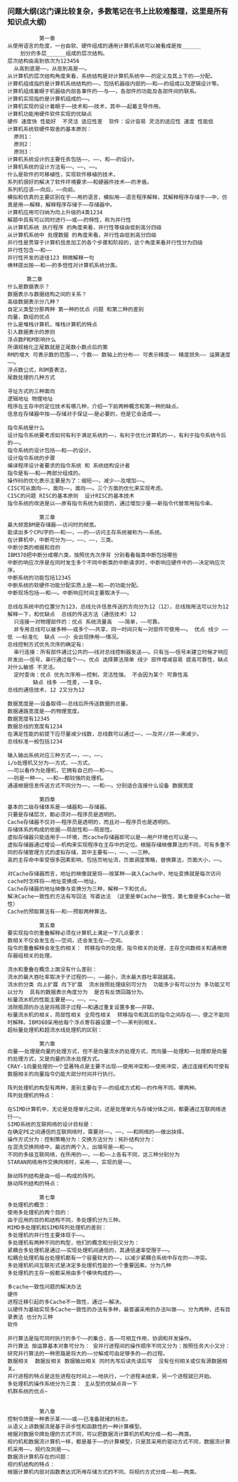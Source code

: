 ### 问题大纲(这门课比较复杂，多数笔记在书上比较难整理，这里是所有知识点大纲)
              第一章
    从使用语言的危度，一台由软、硬件组成的通用计算机系统可以被看成是按______
        划分的多层______组成的层次结构。
    层次结构由高到依次为123456
      从高到底是——，从低到高是——。
    从计算机的层次结构角度来看，系统结构是对计算机系统中——的定义及其上下的——分配。
    计算机组成指的是计算机系统结构的——，包括机器级内部的——和——的组成以及逻辑设计等。
    计算机组成着眼于机器级内部各事件的——与——，各部件的功能及各部件间的联系。
    计算机实现指的是计算机组成的——。
    计算机实现的设计着眼于——技术和——技术，其中——起着主导作用。
    计算机功能用硬件软件实现的优缺点
    硬件 速度快 性能好  不灵活 适应性差  软件：设计容易 灵活的适应性 速度 性能低
    计算机系统软硬件取舍的基本原则：
      原则1：
      原则2：
      原则3：
    计算机系统设计的主要任务包括——，——，和——的设计。
    计算机系统的设计方法有——，——，——。
    什么是软件的可移植性，实现软件移植的技术，
    系列机很好的解决了软件环境要求——和硬器件技术——的矛盾。
    系列机应该——向后，——向前。
    模拟和仿真的主要区别在于——用的语言，模拟用——语言程序解释，其解释程序存储于——中，仿真是用——解释，解释程序存储于——存储器中。
    计算机应用可归纳为向上升级的4类1234
    解题中具有可以同时进行——或——的特性，称为并行性
    从计算机系统 执行程序 的角度来看，并行性等级由低到高分四级
    从计算机系统中 处理数据 的角度来看，并行性由低到高分四级
    并行性是贯穿于计算机信息加工的各个步骤和阶段的，这个角度来看并行性分为四级
    并行性包含——和——
    并行性开发的途径123 稍微解释一句
    佛林提出按——和——的多倍性对计算机系统分类。

          第二章
    什么是数据表示？
    数据表示与数据结构之间的关系？
    高级数据表示分几种？
    自定义类型分那两种 第一种的优点 问题 和第二种的差别
    向量，数组的优点
    什么是堆栈计算机，堆栈计算机的特点
    引入数据表示的原则
    浮点数P和M影响什么
    所谓规格化正尾数就是正尾数小数点后的第
    RM的增大 可表示数的范围——，个数—— 数轴上的分布—— 可表示精度—— 精度损失—— 运算速度——。
    浮点数公式，ROM查表法，
    尾数处理的几种方式

    寻址方式的三种面向
    逻辑地址 物理地址
    程序在主存中的定位技术有哪几种，介绍一下前两种概念和第一种的缺点。 
    信息在存储器中按——存储对于保证——是必要的，但是它会造成——。

    指令系统是什么
    设计指令系统要考虑如何有利于满足系统的——，有利于优化计算机的——，有利于指令系统今后的——。
    指令系统的设计包括——和——的设计。
    设计指令系统的步骤
    编译程序设计者要求的指令系统 和 系统结构设计者
    指令是有——和——两部分组成的。
    操作码的优化表示主要是为了：缩短——，减少——及增加——。
    CISC可从面向——，面向——，面向——。三个方面的优化来实现考虑。
    CISC的问题 RISC的基本原则  设计RISC的基本技术
    指令系统的改进是以——原有指令系统为前提的，通过增加少量——新指令代替常用指令串。

              第三章
    最大频宽BM是存储器——访问时的频宽。
    能读出多个CPU字的——和——，——的——访问主存系统被称为——系统。
    在计算机中，中断可分为——，——，——，三类。
    中断分类的根据和目的
    IBM370把中断分成哪六类，按照优先次序背 分别看看每类中断包括哪些
    中断的响应次序是在同时发生多个不同中断类的中断请求时，中断响应硬件中的——决定响应次序。
    中断系统的功能包括12345
    中断系统的软硬件功能分配实质上是——和——的功能分配。
    中断现场包括——和——。中断响应时间主要取决于——。

    总线在系统中的位置分为123，总线允许信息传送的方向分为12（12），总线按用法可以分为12 解释一下，和优缺点  总线的传送方法（通信技术）12
      只连接一对物理部件的：优点 系统流量高  ——简单，——可靠。
      非专用总线可以被多种——或多个——共享，同一时间只有一对部件可使用——。 优点 线少 ——低 ——标准化  缺点 ——小 会出现挣用——情况。 
    总线控制方式优先次序的确定有:
      串行连接：所有部件通过公共的——线对总线控制器发送——。只有当——信号未建立时候才响应并发出——信号，串行通过每个——。优点 选择算法简单 线少 部件增减容易 提高可靠性，缺点 对什么敏感 不灵活。
      定时查询：优点 优先次序用——控制，灵活性强。 不会因为某个 可靠性高
            缺点 线多 ——性差，——复杂。
    总线的通信技术，12 2又分为12

    数据宽度是——设备取得——总线后所传送数据的总量。
    数据通路宽度是——的物理宽度。
    数据宽度有12345
    数据总线的宽度有1234
    在满足性能的前提下应尽量减少线数，总线数可以通过——，——及并//并——来减少。
    总线标准一般包括1234

    输入输出系统对应三种方式——，——，——，
    i/o处理机又分为——方式，——方式。
    ——可以看作为处理机，它拥有自己的——和——。
    ——则是一种——，——和——都较强的处理机。
    通道根据信息传送方式不同分为——，——和——。分别适合连接什么设备 数据宽度
              
              第四章
    基本的二级存储体系是——储器和——存储器。
    只要是存储层次，都必须对——程序员是透明的。
    Cache存储器不仅对——程序员是透明的，而且对——程序员也是透明的。
    存储体系的构成的依据——局部性和——局部性。
    虚拟存储器只能适用于——环境，而cache存储器即可以是——用户环境也可以是——。
    虚拟存储器通过增设——机构来实现程序在主存中的定位。根据存储映像算法的不同，可有多重不同的存储管理方式的虚拟存储，其中主要有——，——，——三种。
    高的主存命中率受很多因素影响，包括页地址流，页面调度策略，替换算法，页面大小，——。

    对Cache存储器而言，地址的映像就是将——按某种——装入Cache中，地址变换就是每次访问cache时怎样将——地址变换成——地址。
    Cache存储器的地址映像与变换分为三种，解释一下和优点。
    解决Cache一致性的方法有写回法 写直达法 （这里是单Cache一致性，第七章是多Cache一致性）
    Cache的预取算法有——和——预取两种算法。

              第五章
    要实现指令的重叠解释必须在计算机上满足一下几点要求：
    数相关不仅会发生在——空间，还会发生在——空间。
    指令的重叠解释会发生的相关： 转移指令的处理，指令相关的处理，主存空间数相关和通用寄存器组相关的处理。

    流水和重叠在概念上面没有什么差别：
    流水的最大吞吐率取决于子过程的——，——越小，流水最大吞吐率就越高。
    流水的分类 向上扩展 向下扩展  流水按照处理级别可分为  功能多少有可以分为 多功能又可以分为  具有的数据表示角度分为  是否有反馈回路分为。
    标量流水机的性能主要是——，——，——。
    消除瓶颈的办法是将瓶颈子过程——和通过重复设置多套——并联。
    标量流水机的相关，局部性相关 全局性相关  转移指令和其后的指令之间存在——，使之不能同时解释。IBM360采用给每个浮点寄存器设置一个——来判别相关。
    超标量处理机和超流水线处理机的区别：

              第六章
    向量——处理是向量的处理方式，但不是向量流水的处理方式，而向量——处理和——处理即是向量的处理方式，又是向量的流水处理方式。
    CRAY-1向量处理的一个显著特点是主要不出现——使用冲突和——使用冲突，通过连接机构可使有数据相关的向量指令仍能大部分时间并行执行。

    阵列处理机的构型有两种，差别主要在于——的组成方式和——的作用不同。哪两种。  
    阵列处理机的特点：

    在SIMD计算机中，无论是处理单元之间，还是处理单元与存储分体之间，都要通过互联网络进行——。
    SIMD系统的互联网络的设计目标是：
    在确定PE之间通信的互联网络时，需要对——，——，——和网络的——做出抉择。
    操作方式分为：控制策略分为：交换方法分为：拓扑结构分为：
    在混洗交换网络中，最远的两个入，出端号是——和——。
    不同的多级互联网络，在所用的——，——和——上各有不同，这三种分别分为
    STARAN网络用作交换网络时，采用——，实现的是——。

    脉动阵列结构是由一组——构成的阵列。
    脉动阵列结构的特点：

              第七章
    多处理机的概念：
    使用多处理机的两个目的：
    由于应用的目的和结构不同，多处理机分为三种。
    MIMD多处理机和SIMD阵列处理机的差别：
    多处理机的并行性主要体现于——。
    多处理机有两种不同的构型，他们的概念和分别又分为：
    紧耦合多处理机是通过——实现处理机间通信的，其通信速率受限于——。
    松耦合处理机每台处理机都有一个容量较大的——，以减少紧耦合系统中存在的——冲突。
    多处理机机间互联形式是决定多处理机性能的一个重要因素。分为几种
    多处理机的主存一般都采用由多个模块构成的——。

    多cache一致性问题的解决办法
    硬件
    进程迁移引起的多Cache不一致性，通过——解决。
    以硬件为基础实现多Cache一致性的办法有多种，最普遍采用的办法叫做——。分为两种，还有目录表法 也分为三种
    软件

    并行算法是指可同时执行的多个——的集合，各——可相互作用，协调和并发操作。
    并行算法 按运算基本对象可分为： 安并行进程间的操作顺序不同又分为：按照任务大小又分：
    研究并行算法的一种思路是将大的——分解成可由足够多的——的过程。
    数据相关  数据反相关 数据输出相关 同时先写后读先读后写  没有任何相关或仅有源数据相关。
    并行进程的特点是这些进程在时间上——地执行，一个进程未结束，另一个进程就已开始。
    多处理机的操作系统分为三类： 主从型的优缺点背一下   
    机群系统的优点~


              第八章 
    控制令牌是一种表示某一——或——已准备就绪的标志。
    从语义上讲数据流是基于异步性和函数性的一种计算模型。
    根据对数据令牌处理的方式不同，可以把数据流计算机的机构分成——和——两类。
    规约机和数据流计算机一样，都是基于——的计算模型，只是其采用的驱动方式不同，数据流计算机采用——，规约及则是——。
    数据流计算机存在的问题：
    规约机结构的特点：
    根据计算机内部对函数表达式所用存储方式的不同，将规约方式分成——和——两类。
